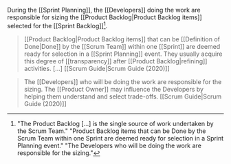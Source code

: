 During the [[Sprint Planning]], the [[Developers]] doing the work are responsible for sizing the [[Product Backlog|Product Backlog items]] selected for the [[Sprint Backlog]][^developers-responsible-sizing].

[^developers-responsible-sizing]: "The Product Backlog [...] is the single source of work undertaken by the Scrum Team." "Product Backlog items that can be Done by the Scrum Team within one Sprint are deemed ready for selection in a Sprint Planning event." "The Developers who will be doing the work are responsible for the sizing."[^scrum-guide-2020]

> [[Product Backlog|Product Backlog items]] that can be [[Definition of Done|Done]] by the [[Scrum Team]] within one [[Sprint]] are deemed ready for selection in a [[Sprint Planning]] event. They usually acquire this degree of [[transparency]] after [[Product Backlog|refining]] activities. \[...\]
> [[Scrum Guide|Scrum Guide (2020)]]


> The [[Developers]] who will be doing the work are responsible for the sizing. The [[Product Owner]] may influence the Developers by helping them understand and select trade-offs.
> [[Scrum Guide|Scrum Guide (2020)]]

[^scrum-guide-2020]: [[Scrum Guide|Scrum Guide (2020)]]